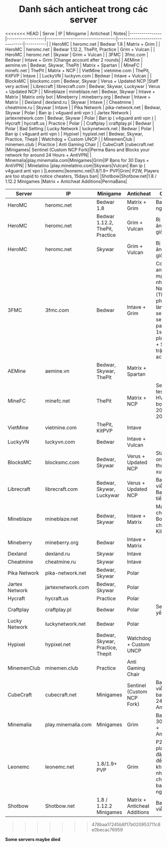 
<div align="center">
  <h1>Danh sách anticheat trong các server</h1>
</div>


<<<<<<< HEAD
|      Serve     |         IP        |             Minigame              |            Anticheat          | Notes|
|----------------|-------------------|-----------------------------------|-------------------------------|-----------|
| HeroMC         | heromc.net   	 | Bedwar 1.8                        | Matrix + Grim                 |
| HeroMC         | heromc.net   	 | Bedwar 1.12.2, ThePit, Practice   | Grim + Vulcan                 |
| HeroMC         | heromc.net   	 | Skywar                            | Grim + Vulcan        		 |
| 3FMC           | 3fmc.com     	 | Bedwar                            | Intave + Grim    		     |Change account after 2 rounds|
| AEMine         | aemine.vn    	 | Bedwar, Skywar, ThePit            | Matrix + Spartan              |
| MineFC         | minefc.net   	 | ThePit                            | Matrix + NCP                  |
| VietMine       | vietmine.com 	 | ThePit, KitPVP                    | Intave                        |
| LuckyVN        | luckyvn.com  	 | Bedwar                            | Intave + Vulcan     		     |
| BlocksMC       | blocksmc.com 	 | Bedwar, Skywar					 | Verus + Updated NCP			 |Staff very active|
| Librecraft     | librecraft.com    | Bedwar, Skywar, Luckywar		     | Verus + Updated NCP			 |
| Mineblaze      | mineblaze.net	 | Bedwar, Skywar					 | Intave + Matrix				 | Matrix only bot
| Mineberry	     | mineberry.org	 | Bedwar							 | Intave + Matrix				 |
| Dexland	     | dexland.ru		 | Skywar					 		 | Intave						 |
| Cheatmine	     | cheatmine.ru	     | Skywar							 | Intave						 |
| Pika Network   | pika-network.net  | Bedwar, Skywar					 | Polar						 | Ban ip ( v4guard anti vpn )
| Jartex Network | jartexnetwork.com | Bedwar, Skywar					 | Polar						 | Ban ip ( v4guard anti vpn )
| Hycraft		 | hycraft.us		 | Practice							 | Polar						 |
| Craftplay		 | craftplay.pl 	 | Bedwar							 | Polar						 |  Bad Setting
| Lucky Network  | luckynetwork.net  | Bedwar							 | Polar				 | Ban ip ( v4guard anti vpn )
| Hypixel		 | hypixel.net		 | Bedwar, Skywar, Practice, Thepit	 | Watchdog	+ Custom UNCP			 		 |
| MinemenClub    | minemen.club		 | Practice							 | Anti Gaming Chair			 |
| CubeCraft |cubecraft.net |Minigames| Sentinel (Custom NCP Fork)|Perma Bans and Blocks your network for around 24 Hours + AntiVPN|
| Minemalia|play.minemalia.com|Minigames|Grim|IP Bans for 30 Days + AntiVPN|
| Minelatino |play.minelatino.com|Skywars|Vulcan| Ban ip ( v4guard anti vpn )
|Leonemc|leonemc.net|1.8/1.9+ PVP|Grim| P2W, Players are too stupid to notice cheaters, 15days ban|
|Shotbow|Shotbow.net|1.8 / 1.12.2 Minigames |Matrix + Anticheat Additions|PermaBans|

| Server         | IP                 | Minigame                         | Anticheat                    | Chú ý                                                                                                                  |
| -------------- | ------------------ | -------------------------------- | ---------------------------- | ---------------------------------------------------------------------------------------------------------------------- |
| HeroMC         | heromc.net         | Bedwar 1.8                       | Matrix + Grim                | Ban IP 7 ngày                                                                                                          |
| HeroMC         | heromc.net         | Bedwar 1.12.2, ThePit, Practice  | Grim + Vulcan                | Bị kick ăn ban 1 giờ                                                                                                   |
| HeroMC         | heromc.net         | Skywar                           | Grim + Vulcan                | Bị kick ăn ban 1 giờ                                                                                                   |
| 3FMC           | 3fmc.com           | Bedwar                           | Intave + Grim                | Combo anticheat mạnh nhất Việt Nam (Thủ phạm làm lag server vì send 60 packets 1s mỗi player!!!) + Sau 2 trận thay acc |
| AEMine         | aemine.vn          | Bedwar, Skywar, ThePit           | Matrix + Spartan             |
| MineFC         | minefc.net         | ThePit                           | Matrix + NCP                 | Server test trình HVH của bọn 2014-2015                                                                                |
| VietMine       | vietmine.com       | ThePit, KitPVP                   | Intave                       |                                                                                                                        |
| LuckyVN        | luckyvn.com        | Bedwar                           | Intave + Vulcan              |                                                                                                                        |
| BlocksMC       | blocksmc.com       | Bedwar, Skywar                   | Verus + Updated NCP          | Staff online thường xuyên                                                                                              |
| Librecraft     | librecraft.com     | Bedwar, Skywar, Luckywar         | Verus + Updated NCP          | Ban vĩnh viễn + Ban IP 6 tiếng                                                                                         |
| Mineblaze      | mineblaze.net      | Bedwar, Skywar                   | Intave + Matrix              | Matrix chỉ bật Bot để check KillAura                                                                                   |
| Mineberry      | mineberry.org      | Bedwar                           | Intave + Matrix              |
| Dexland        | dexland.ru         | Skywar                           | Intave                       |
| Cheatmine      | cheatmine.ru       | Skywar                           | Intave                       |
| Pika Network   | pika-network.net   | Bedwar, Skywar                   | Polar                        |
| Jartex Network | jartexnetwork.com  | Bedwar, Skywar                   | Polar                        |
| Hycraft        | hycraft.us         | Practice                         | Polar                        |
| Craftplay      | craftplay.pl       | Bedwar                           | Polar                        | Setting yếu                                                                                                            |
| Lucky Network  | luckynetwork.net   | Bedwar                           | Polar                        |
| Hypixel        | hypixel.net        | Bedwar, Skywar, Practice, Thepit | Watchdog	+ Custom UNCP       |
| MinemenClub    | minemen.club       | Practice                         | Anti Gaming Chair            |                                                                                                                        |
| CubeCraft      | cubecraft.net      | Minigames                        | Sentinel (Custom NCP Fork)   | Ban vĩnh viễn + ban IP 24 giờ + AntiVPN                                                                                |
| Minemalia      | play.minemalia.com | Minigames                        | Grim                         | Ban IP 30 ngày + AntiVPN                                                                                               |
| Leonemc        | leonemc.net        | 1.8/1.9+ PVP                     | Grim                         | P2W, player ở đây ngu đến mức không nhận ra cheater, ban 15 ngày                                                       |
| Shotbow        | Shotbow.net        | 1.8 / 1.12.2 Minigames           | Matrix + Anticheat Additions | Ban vĩnh viễn                                                                                                          |                                               |
>>>>>>> 478baa17245b8f17b020953711c8e0becac76959


**Some servers maybe died**



